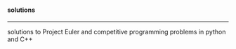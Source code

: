 #### solutions
<hr>
solutions to Project Euler and competitive programming problems in python and C++
